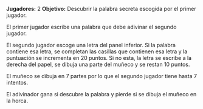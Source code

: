 <b>Jugadores:</b> 2
<b>Objetivo:</b> Descubrir la palabra secreta escogida por el primer jugador.

El primer jugador escribe una palabra que debe adivinar el segundo jugador. 

El segundo jugador escoge una letra del panel inferior. Si la palabra contiene esa letra, se completan las casillas que contienen esa letra y la puntuación se incrementa en 20 puntos. Si no esta, la letra se escribe a la derecha del papel, se dibuja una parte del muñeco y se restan 10 puntos.

El muñeco se dibuja en 7 partes por lo que el segundo jugador tiene hasta 7 intentos.

El adivinador gana si descubre la palabra y pierde si se dibuja el muñeco en la horca.